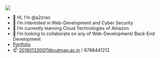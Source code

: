 [![](https://mermaid.ink/img/pako:eNpVUcFqwzAM_RXhc25jG-SWrmXtIKWQlF1yEbHauHPk4NjbQum_T52bjRqeEe896RnrrFqnSeXq5KJnmhoGOcEES1BO8JZYqI21sHVfSR6pDcYxrHRs8VolGqBqO-cs5PAgKBaLdQWztDbH7l9_FGzR44SMf5Y9m0_yowmTqM-Cl31dFrv7zHfnP-aGnbgdo73Z166nWdpwIM9jZwZYfQ_kDXFL4nkSvG7qZQXZ3Xh5ILIeQRJu0wprk5RulamefI9Gy2edr1yjQkeSqHIpNR0w2tCohi9ixRhcNXGr8uAjZSoOGgMtDR499io_oB2FJW2C82VawO8eLj_d7nnr?type=png)](https://mermaid.live/edit#pako:eNpVUcFqwzAM_RXhc25jG-SWrmXtIKWQlF1yEbHauHPk4NjbQum_T52bjRqeEe896RnrrFqnSeXq5KJnmhoGOcEES1BO8JZYqI21sHVfSR6pDcYxrHRs8VolGqBqO-cs5PAgKBaLdQWztDbH7l9_FGzR44SMf5Y9m0_yowmTqM-Cl31dFrv7zHfnP-aGnbgdo73Z166nWdpwIM9jZwZYfQ_kDXFL4nkSvG7qZQXZ3Xh5ILIeQRJu0wprk5RulamefI9Gy2edr1yjQkeSqHIpNR0w2tCohi9ixRhcNXGr8uAjZSoOGgMtDR499io_oB2FJW2C82VawO8eLj_d7nnr)
- 👋 Hi, I’m @a2zrao
- 👀 I’m interested in Web-Development and Cyber Security
- 🌱 I’m currently learning Cloud Technologies of Amazon
- 💞️ I’m looking to collaborate on any of Web-Development/ Back-End Development
- [Portfolio](https://uppada4u.web.app/)
- 📫 201801330011@cutmap.ac.in / 8788441212

<!---
a2zrao/a2zrao is a ✨ special ✨ repository because its `README.md` (this file) appears on your GitHub profile.
You can click the Preview link to take a look at your changes.
--->

